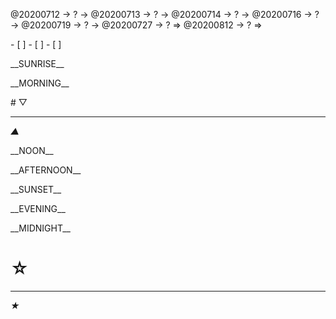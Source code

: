 <link rel="stylesheet"  type="text/css" href="s-activity.css"/>
<p class="todo">@20200712 → ? → @20200713 → ? → @20200714 → ? → @20200716 → ? → @20200719 → ? → @20200727 → ? ⇒ @20200812 → ? ⇒ </p>
- [ ]    
- [ ]    
- [ ]    

<p class="tb">__SUNRISE__</p>
<p class="tb">__MORNING__</p>
# ▽   

---
_▲_
<p class="tb">__NOON__</p>
<p class="tb">__AFTERNOON__</p>
<p class="tb">__SUNSET__</p>
<p class="tb">__EVENING__</p>
<p class="tb">__MIDNIGHT__</p>

# ☆   

---
_★_
